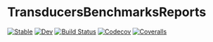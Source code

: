 # TransducersBenchmarksReports

[![Stable](https://img.shields.io/badge/docs-stable-blue.svg)](https://tkf.github.io/TransducersBenchmarksReports.jl/stable)
[![Dev](https://img.shields.io/badge/docs-dev-blue.svg)](https://tkf.github.io/TransducersBenchmarksReports.jl/dev)
[![Build Status](https://travis-ci.com/tkf/TransducersBenchmarksReports.jl.svg?branch=master)](https://travis-ci.com/tkf/TransducersBenchmarksReports.jl)
[![Codecov](https://codecov.io/gh/tkf/TransducersBenchmarksReports.jl/branch/master/graph/badge.svg)](https://codecov.io/gh/tkf/TransducersBenchmarksReports.jl)
[![Coveralls](https://coveralls.io/repos/github/tkf/TransducersBenchmarksReports.jl/badge.svg?branch=master)](https://coveralls.io/github/tkf/TransducersBenchmarksReports.jl?branch=master)
